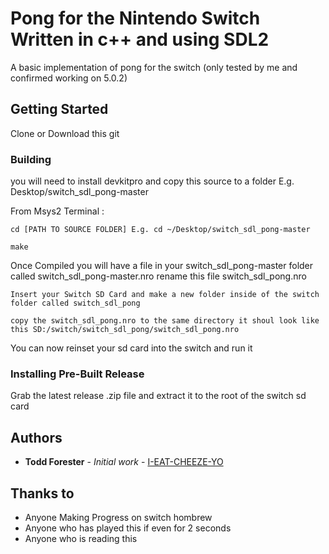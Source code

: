 # Pong for the Nintendo Switch Written in c++ and using SDL2

A basic implementation of pong for the switch (only tested by me and confirmed working on 5.0.2)

## Getting Started

Clone or Download this git

### Building

you will need to install devkitpro and copy this source to a folder E.g. Desktop/switch_sdl_pong-master

From Msys2 Terminal :

```
cd [PATH TO SOURCE FOLDER] E.g. cd ~/Desktop/switch_sdl_pong-master
```
```
make
```

Once Compiled you will have a file in your switch_sdl_pong-master folder called switch_sdl_pong-master.nro
rename this file switch_sdl_pong.nro

```
Insert your Switch SD Card and make a new folder inside of the switch folder called switch_sdl_pong
```
```
copy the switch_sdl_pong.nro to the same directory it shoul look like this SD:/switch/switch_sdl_pong/switch_sdl_pong.nro
```

You can now reinset your sd card into the switch and run it


### Installing Pre-Built Release



Grab the latest release .zip file and extract it to the root of the switch sd card

## Authors

* **Todd Forester** - *Initial work* - [I-EAT-CHEEZE-YO](https://github.com/I-EAT-CHEEZE-YO)

## Thanks to

* Anyone Making Progress on switch hombrew
* Anyone who has played this if even for 2 seconds
* Anyone who is reading this


